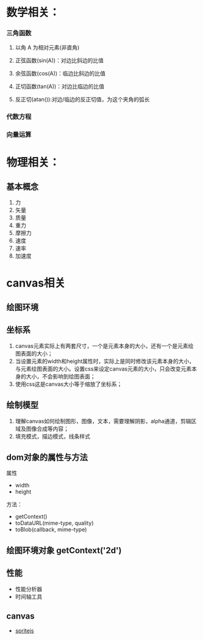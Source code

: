   # 数学相关：
  
  ### 三角函数

  1. 以角 A 为相对元素(非直角)
  2. 正弦函数(sin(A))：对边比斜边的比值
  3. 余弦函数(cos(A))：临边比斜边的比值
  4. 正切函数(tan(A))：对边比临边的比值

  5. 反正切(atan()):对边/临边的反正切值，为这个夹角的弧长

  ### 代数方程

  ### 向量运算

  # 物理相关：

  ## 基本概念

  1. 力
  2. 矢量
  3. 质量
  4. 重力
  5. 摩擦力
  6. 速度
  7. 速率
  8. 加速度

  # canvas相关

  ## 绘图环境

  ## 坐标系

  1. canvas元素实际上有两套尺寸，一个是元素本身的大小，还有一个是元素绘图表面的大小；
  2. 当设置元素的width和height属性时，实际上是同时修改该元素本身的大小，与元素绘图表面的大小。设置css来设定canvas元素的大小，只会改变元素本身的大小，不会影响到绘图表面；
  3. 使用css这是canvas大小等于缩放了坐标系；

  ## 绘制模型

  1. 理解canvas如何绘制图形，图像，文本，需要理解阴影，alpha通道，剪辑区域及图像合成等内容；
  2. 填充模式，描边模式，线条样式

  ## dom对象的属性与方法
  属性

  + width
  + height

  
  方法：

  + getContext()
  + toDataURL(mime-type, quality)
  + toBlob(callback, mime-type)

  ## 绘图环境对象 getContext('2d')

  ## 性能

  + 性能分析器
  + 时间轴工具

  

## canvas

* [spritejs](https://github.com/spritejs/spritejs)
